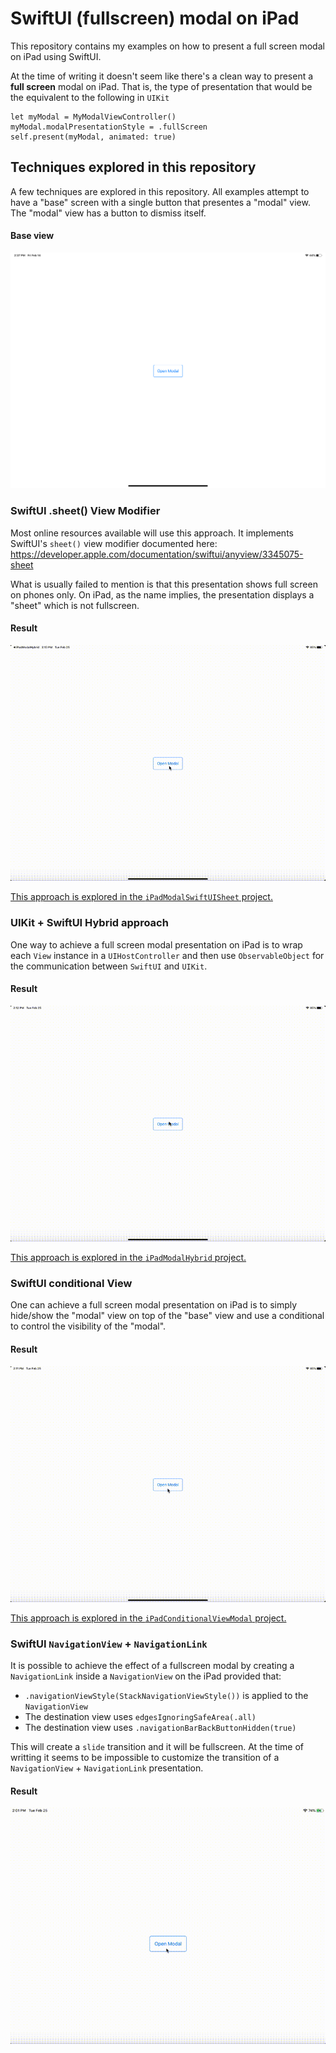 # SwiftUI (fullscreen) modal on iPad

This repository contains my examples on how to present a full screen modal on iPad using SwiftUI.

At the time of writing it doesn't seem like there's a clean way to present a **full screen** modal on iPad. That is, the type of presentation that would be the equivalent to the following in `UIKit`

```
let myModal = MyModalViewController()
myModal.modalPresentationStyle = .fullScreen
self.present(myModal, animated: true)
```

## Techniques explored in this repository

A few techniques are explored in this repository. All examples attempt to have a "base" screen with a single button that presentes a "modal" view. The "modal" view has a button to dismiss itself.

#### Base view

![Base View](https://github.com/piterwilson/SwiftUI-Modal-on-iPad/raw/master/screenshots/start.png)

### SwiftUI .sheet() View Modifier

Most online resources available will use this approach. It implements SwiftUI's `sheet()` view modifier documented here:  https://developer.apple.com/documentation/swiftui/anyview/3345075-sheet

What is usually failed to mention is that this presentation shows full screen on phones only. On iPad, as the name implies, the presentation displays a "sheet" which is not fullscreen. 

#### Result

![SwiftUI Sheet](https://github.com/piterwilson/SwiftUI-Modal-on-iPad/raw/master/screenshots/_sheeet.gif)

[This approach is explored in the `iPadModalSwiftUISheet` project.](https://github.com/piterwilson/SwiftUI-Modal-on-iPad/tree/master/IpadModalSwiftUISheet)

### UIKit + SwiftUI Hybrid approach

One way to achieve a full screen modal presentation on iPad is to wrap each `View` instance in a `UIHostController` and then use `ObservableObject` for the communication between `SwiftUI` and `UIKit`. 

#### Result

![SwiftUI + UIKit Hybrid](https://github.com/piterwilson/SwiftUI-Modal-on-iPad/raw/master/screenshots/_hybrid.gif)

[This approach is explored in the `iPadModalHybrid` project.](https://github.com/piterwilson/SwiftUI-Modal-on-iPad/tree/master/iPadModalHybrid)

### SwiftUI conditional View

One can achieve a full screen modal presentation on iPad is to simply hide/show the "modal" view on top of the "base" view and use a conditional to control the visibility of the "modal".

#### Result

![SwiftUI + UIKit Hybrid](https://github.com/piterwilson/SwiftUI-Modal-on-iPad/raw/master/screenshots/_conditionalView.gif)

[This approach is explored in the `iPadConditionalViewModal` project.](https://github.com/piterwilson/SwiftUI-Modal-on-iPad/tree/master/iPadConditionalViewModal)


### SwiftUI `NavigationView` + `NavigationLink`

It is possible to achieve the effect of a fullscreen modal by creating a `NavigationLink` inside a `NavigationView` on the iPad provided that:

*  `.navigationViewStyle(StackNavigationViewStyle())` is applied to the `NavigationView`
*  The destination view uses `edgesIgnoringSafeArea(.all)` 
*  The destination view uses `.navigationBarBackButtonHidden(true)` 

This will create a `slide` transition and it will be fullscreen. At the time of writting it seems to be impossible to customize the transition of a `NavigationView` + `NavigationLink` presentation.

#### Result

![SwiftUI NavigationView + NavigationLink Fullscreen](https://github.com/piterwilson/SwiftUI-Modal-on-iPad/raw/master/screenshots/navigationLink.gif)